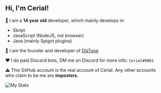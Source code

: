## Hi, I'm Cerial!

📖 I am a **14 year old** developer, which mainly develops in:
- Skript
- JavaScript (NodeJS, not browser)
- Java (mainly Spigot plugins)

🤖 I am the founder and developer of [DisTune](https://github.com/CerialPvP/DisTune "Go to the DisTune repo.")

❤️ I do paid Discord bots, DM me on Discord for more info: `Cerial#0001`

⚠️ This GitHub account is the real account of Cerial. Any other accounts who claim to be me are **imposters.**

![My Stats](https://github-readme-stats.vercel.app/api?username=CerialPvP&show_icons=true&theme=onedark)
